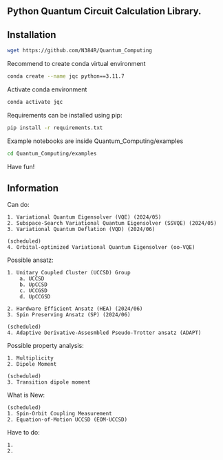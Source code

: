 ## Python Quantum Circuit Calculation Library.

Installation
------------
```bash
wget https://github.com/N384R/Quantum_Computing
```

Recommend to create conda virtual environment
```bash
conda create --name jqc python==3.11.7
```

Activate conda environment
```bash
conda activate jqc
```

Requirements can be installed using pip:
```bash
pip install -r requirements.txt
```

Example notebooks are inside Quantum_Computing/examples
```bash
cd Quantum_Computing/examples
```

Have fun!

Information
-----------

Can do:

    1. Variational Quantum Eigensolver (VQE) (2024/05)
    2. Subspace-Search Variational Quantum Eigensolver (SSVQE) (2024/05)
    3. Variational Quantum Deflation (VQD) (2024/06)

    (scheduled)
    4. Orbital-optimized Variational Quantum Eigensolver (oo-VQE)

Possible ansatz:

    1. Unitary Coupled Cluster (UCCSD) Group
        a. UCCSD
        b. UpCCSD
        c. UCCGSD
        d. UpCCGSD

    2. Hardware Efficient Ansatz (HEA) (2024/06)
    3. Spin Preserving Ansatz (SP) (2024/06)

    (scheduled)
    4. Adaptive Derivative-Assesmbled Pseudo-Trotter ansatz (ADAPT)

Possible property analysis:

    1. Multiplicity
    2. Dipole Moment

    (scheduled)
    3. Transition dipole moment

What is New:

    (scheduled)
    1. Spin-Orbit Coupling Measurement
    2. Equation-of-Motion UCCSD (EOM-UCCSD)

Have to do:

    1. 
    2.
